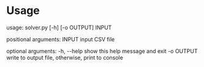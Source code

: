 Usage
======

usage: solver.py [-h] [-o OUTPUT] INPUT

positional arguments:
  INPUT       input CSV file

optional arguments:
  -h, --help  show this help message and exit
  -o OUTPUT   write to output file, otherwise, print to console